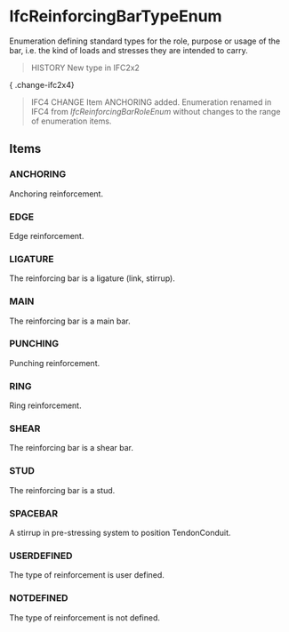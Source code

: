 # IfcReinforcingBarTypeEnum

Enumeration defining standard types for the role, purpose or usage of the bar, i.e. the kind of loads and stresses they are intended to carry.
<!-- end of short definition -->


> HISTORY New type in IFC2x2

{ .change-ifc2x4}
> IFC4 CHANGE Item ANCHORING added. Enumeration renamed in IFC4 from _IfcReinforcingBarRoleEnum_ without changes to the range of enumeration items.

## Items

### ANCHORING
Anchoring reinforcement.

### EDGE
Edge reinforcement.

### LIGATURE
The reinforcing bar is a ligature (link, stirrup).

### MAIN
The reinforcing bar is a main bar.

### PUNCHING
Punching reinforcement.

### RING
Ring reinforcement.

### SHEAR
The reinforcing bar is a shear bar.

### STUD
The reinforcing bar is a stud.

### SPACEBAR
A stirrup in pre-stressing system to position TendonConduit.

### USERDEFINED
The type of reinforcement is user defined.

### NOTDEFINED
The type of reinforcement is not defined.
